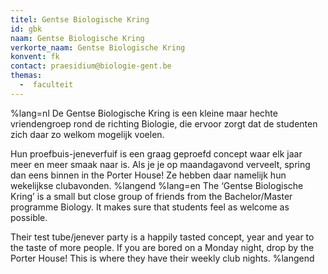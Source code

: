 ```yaml
---
titel: Gentse Biologische Kring
id: gbk
naam: Gentse Biologische Kring
verkorte_naam: Gentse Biologische Kring
konvent: fk
contact: praesidium@biologie-gent.be
themas:
  -  faculteit
---
```


%lang=nl De Gentse Biologische Kring is een kleine maar hechte vriendengroep rond de richting Biologie, die ervoor zorgt dat de studenten zich daar zo welkom mogelijk voelen.

Hun proefbuis-jeneverfuif is een graag geproefd concept waar elk jaar meer en meer smaak naar is. Als je je op maandagavond verveelt, spring dan eens binnen in the Porter House! Ze hebben daar namelijk hun wekelijkse clubavonden. %langend %lang=en The ‘Gentse Biologische Kring’ is a small but close group of friends from the Bachelor/Master programme Biology. It makes sure that students feel as welcome as possible. 

Their test tube/jenever party is a happily tasted concept, year and year to the taste of more people. If you are bored on a Monday night, drop by the Porter House! This is where they have their weekly club nights. %langend


